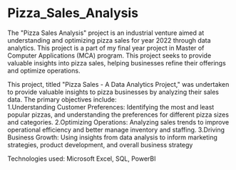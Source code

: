 # Pizza_Sales_Analysis

The "Pizza Sales Analysis" project is an industrial venture aimed at understanding and optimizing pizza sales for year 2022 through data analytics. This project is a part of my final year project in Master of Computer Applications (MCA) program. This project seeks to provide valuable insights into pizza sales, helping businesses refine their offerings and optimize operations.

This project, titled "Pizza Sales - A Data Analytics Project," was undertaken to provide valuable insights to pizza businesses by analyzing their sales data.
The primary objectives include:                                                                                                                                        
1.Understanding Customer Preferences: Identifying the most and least popular pizzas, and understanding the preferences for different pizza sizes and categories.
2.Optimizing Operations: Analyzing sales trends to improve operational efficiency and better manage inventory and staffing.
3.Driving Business Growth: Using insights from data analysis to inform marketing strategies, product development, and overall business strategy

Technologies used: Microsoft Excel, SQL, PowerBI
